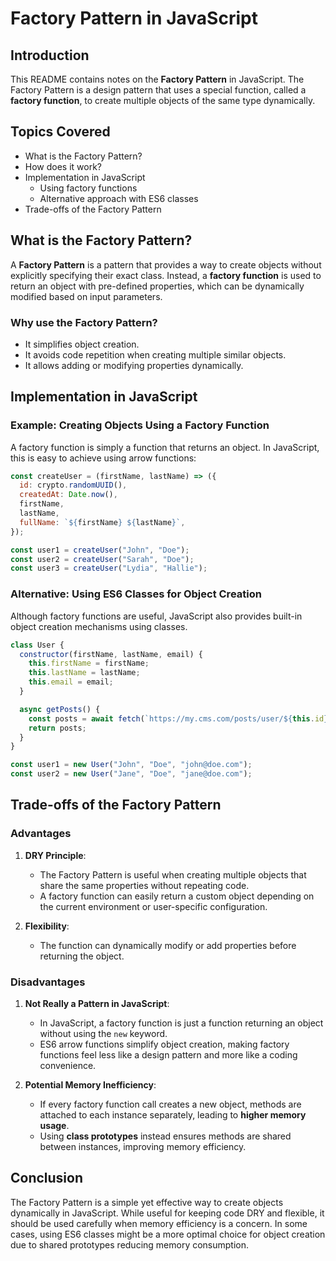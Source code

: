 # Factory Pattern in JavaScript

## Introduction
This README contains notes on the **Factory Pattern** in JavaScript. The Factory Pattern is a design pattern that uses a special function, called a **factory function**, to create multiple objects of the same type dynamically.

## Topics Covered
- What is the Factory Pattern?
- How does it work?
- Implementation in JavaScript
  - Using factory functions
  - Alternative approach with ES6 classes
- Trade-offs of the Factory Pattern

## What is the Factory Pattern?
A **Factory Pattern** is a pattern that provides a way to create objects without explicitly specifying their exact class. Instead, a **factory function** is used to return an object with pre-defined properties, which can be dynamically modified based on input parameters.

### Why use the Factory Pattern?
- It simplifies object creation.
- It avoids code repetition when creating multiple similar objects.
- It allows adding or modifying properties dynamically.

## Implementation in JavaScript

### Example: Creating Objects Using a Factory Function
A factory function is simply a function that returns an object. In JavaScript, this is easy to achieve using arrow functions:

```javascript
const createUser = (firstName, lastName) => ({
  id: crypto.randomUUID(),
  createdAt: Date.now(),
  firstName,
  lastName,
  fullName: `${firstName} ${lastName}`,
});

const user1 = createUser("John", "Doe");
const user2 = createUser("Sarah", "Doe");
const user3 = createUser("Lydia", "Hallie");
```

### Alternative: Using ES6 Classes for Object Creation
Although factory functions are useful, JavaScript also provides built-in object creation mechanisms using classes.

```javascript
class User {
  constructor(firstName, lastName, email) {
    this.firstName = firstName;
    this.lastName = lastName;
    this.email = email;
  }

  async getPosts() {
    const posts = await fetch(`https://my.cms.com/posts/user/${this.id}`);
    return posts;
  }
}

const user1 = new User("John", "Doe", "john@doe.com");
const user2 = new User("Jane", "Doe", "jane@doe.com");
```

## Trade-offs of the Factory Pattern

### Advantages
1. **DRY Principle**:  
   - The Factory Pattern is useful when creating multiple objects that share the same properties without repeating code.
   - A factory function can easily return a custom object depending on the current environment or user-specific configuration.

2. **Flexibility**:  
   - The function can dynamically modify or add properties before returning the object.

### Disadvantages
1. **Not Really a Pattern in JavaScript**:  
   - In JavaScript, a factory function is just a function returning an object without using the `new` keyword.
   - ES6 arrow functions simplify object creation, making factory functions feel less like a design pattern and more like a coding convenience.

2. **Potential Memory Inefficiency**:  
   - If every factory function call creates a new object, methods are attached to each instance separately, leading to **higher memory usage**.
   - Using **class prototypes** instead ensures methods are shared between instances, improving memory efficiency.

## Conclusion
The Factory Pattern is a simple yet effective way to create objects dynamically in JavaScript. While useful for keeping code DRY and flexible, it should be used carefully when memory efficiency is a concern. In some cases, using ES6 classes might be a more optimal choice for object creation due to shared prototypes reducing memory consumption.

